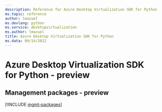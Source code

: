 ```yaml
---
description: Reference for Azure Desktop Virtualization SDK for Python
ms.topic: reference
author: lmazuel
ms.devlang: python
ms.service: desktopvirtualization
ms.author: lmazuel
title: Azure Desktop Virtualization SDK for Python
ms.data: 09/14/2022
---
```

# Azure Desktop Virtualization SDK for Python - preview

## Management packages - preview
[!INCLUDE [mgmt-packages](desktop-virtualization-mgmt-index.md)]